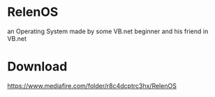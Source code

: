 # RelenOS
an Operating System made by some VB.net beginner and his friend in VB.net
# Download
https://www.mediafire.com/folder/r8c4dcptrc3hx/RelenOS
